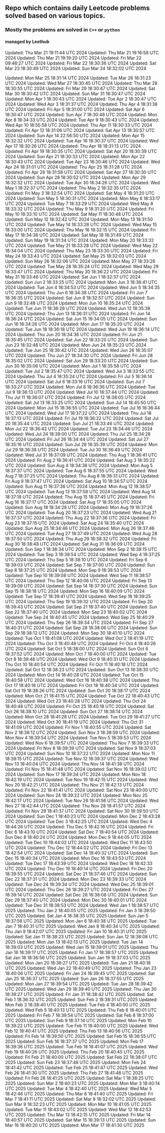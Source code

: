 ## Repo which contains daily Leetcode problems solved based on various topics.

### Mostly the problems are solved in `C++` or `python`

#### managed by Leethub
Updated: Thu Mar 21 19:11:44 UTC 2024
Updated: Thu Mar 21 19:16:58 UTC 2024
Updated: Thu Mar 21 19:19:20 UTC 2024
Updated: Fri Mar 22 09:46:27 UTC 2024
Updated: Fri Mar 22 18:30:36 UTC 2024
Updated: Sat Mar 23 18:30:49 UTC 2024
Updated: Sun Mar 24 18:32:02 UTC 2024

Updated: Mon Mar 25 18:31:14 UTC 2024
Updated: Tue Mar 26 18:31:23 UTC 2024
Updated: Wed Mar 27 18:30:45 UTC 2024
Updated: Thu Mar 28 18:30:55 UTC 2024
Updated: Fri Mar 29 18:30:47 UTC 2024
Updated: Sat Mar 30 18:30:42 UTC 2024
Updated: Sun Mar 31 18:30:47 UTC 2024
Updated: Mon Apr  1 18:30:43 UTC 2024
Updated: Tue Apr  2 18:30:47 UTC 2024
Updated: Wed Apr  3 18:31:37 UTC 2024
Updated: Thu Apr  4 18:31:38 UTC 2024
Updated: Fri Apr  5 18:31:00 UTC 2024
Updated: Sat Apr  6 18:30:47 UTC 2024
Updated: Sun Apr  7 18:30:48 UTC 2024
Updated: Mon Apr  8 18:34:33 UTC 2024
Updated: Tue Apr  9 18:30:43 UTC 2024
Updated: Wed Apr 10 18:55:58 UTC 2024
Updated: Thu Apr 11 18:30:33 UTC 2024
Updated: Fri Apr 12 18:31:06 UTC 2024
Updated: Sat Apr 13 18:30:57 UTC 2024
Updated: Sun Apr 14 22:56:50 UTC 2024
Updated: Mon Apr 15 18:32:32 UTC 2024
Updated: Tue Apr 16 18:30:37 UTC 2024
Updated: Wed Apr 17 18:30:26 UTC 2024
Updated: Thu Apr 18 18:31:13 UTC 2024
Updated: Fri Apr 19 18:30:35 UTC 2024
Updated: Sat Apr 20 18:30:39 UTC 2024
Updated: Sun Apr 21 18:30:33 UTC 2024
Updated: Mon Apr 22 18:30:43 UTC 2024
Updated: Tue Apr 23 18:30:46 UTC 2024
Updated: Wed Apr 24 18:31:01 UTC 2024
Updated: Thu Apr 25 18:31:28 UTC 2024
Updated: Fri Apr 26 18:31:58 UTC 2024
Updated: Sat Apr 27 18:30:30 UTC 2024
Updated: Sun Apr 28 18:30:52 UTC 2024
Updated: Mon Apr 29 18:32:32 UTC 2024
Updated: Tue Apr 30 18:34:26 UTC 2024
Updated: Wed May  1 18:32:37 UTC 2024
Updated: Thu May  2 18:32:35 UTC 2024
Updated: Fri May  3 18:32:54 UTC 2024
Updated: Sat May  4 18:31:20 UTC 2024
Updated: Sun May  5 18:30:31 UTC 2024
Updated: Mon May  6 18:33:17 UTC 2024
Updated: Tue May  7 18:33:29 UTC 2024
Updated: Wed May  8 18:33:32 UTC 2024
Updated: Thu May  9 18:31:20 UTC 2024
Updated: Fri May 10 18:33:10 UTC 2024
Updated: Sat May 11 18:30:48 UTC 2024
Updated: Sun May 12 18:32:42 UTC 2024
Updated: Mon May 13 18:31:50 UTC 2024
Updated: Tue May 14 18:33:28 UTC 2024
Updated: Wed May 15 18:33:00 UTC 2024
Updated: Thu May 16 18:32:15 UTC 2024
Updated: Fri May 17 18:34:38 UTC 2024
Updated: Sat May 18 18:31:49 UTC 2024
Updated: Sun May 19 18:31:34 UTC 2024
Updated: Mon May 20 18:33:32 UTC 2024
Updated: Tue May 21 18:33:28 UTC 2024
Updated: Wed May 22 18:34:04 UTC 2024
Updated: Thu May 23 18:33:30 UTC 2024
Updated: Fri May 24 18:33:43 UTC 2024
Updated: Sat May 25 18:32:03 UTC 2024
Updated: Sun May 26 18:32:06 UTC 2024
Updated: Mon May 27 18:33:26 UTC 2024
Updated: Tue May 28 18:35:24 UTC 2024
Updated: Wed May 29 18:33:47 UTC 2024
Updated: Thu May 30 18:36:22 UTC 2024
Updated: Fri May 31 18:33:46 UTC 2024
Updated: Sat Jun  1 18:32:37 UTC 2024
Updated: Sun Jun  2 18:33:25 UTC 2024
Updated: Mon Jun  3 18:36:41 UTC 2024
Updated: Tue Jun  4 18:34:53 UTC 2024
Updated: Wed Jun  5 18:34:35 UTC 2024
Updated: Thu Jun  6 18:34:38 UTC 2024
Updated: Fri Jun  7 18:36:35 UTC 2024
Updated: Sat Jun  8 18:32:57 UTC 2024
Updated: Sun Jun  9 18:32:48 UTC 2024
Updated: Mon Jun 10 18:35:24 UTC 2024
Updated: Tue Jun 11 18:36:28 UTC 2024
Updated: Wed Jun 12 18:35:38 UTC 2024
Updated: Thu Jun 13 18:36:31 UTC 2024
Updated: Fri Jun 14 18:36:24 UTC 2024
Updated: Sat Jun 15 18:34:05 UTC 2024
Updated: Sun Jun 16 18:34:26 UTC 2024
Updated: Mon Jun 17 18:35:20 UTC 2024
Updated: Tue Jun 18 18:36:18 UTC 2024
Updated: Wed Jun 19 18:36:14 UTC 2024
Updated: Thu Jun 20 18:34:36 UTC 2024
Updated: Fri Jun 21 18:35:45 UTC 2024
Updated: Sat Jun 22 18:33:25 UTC 2024
Updated: Sun Jun 23 18:32:48 UTC 2024
Updated: Mon Jun 24 18:35:23 UTC 2024
Updated: Tue Jun 25 18:36:42 UTC 2024
Updated: Wed Jun 26 18:35:07 UTC 2024
Updated: Thu Jun 27 18:34:30 UTC 2024
Updated: Fri Jun 28 18:35:02 UTC 2024
Updated: Sat Jun 29 18:33:20 UTC 2024
Updated: Sun Jun 30 18:35:06 UTC 2024
Updated: Mon Jul  1 18:35:58 UTC 2024
Updated: Tue Jul  2 18:35:47 UTC 2024
Updated: Wed Jul  3 18:33:55 UTC 2024
Updated: Thu Jul  4 18:35:24 UTC 2024
Updated: Fri Jul  5 18:36:14 UTC 2024
Updated: Sat Jul  6 18:33:16 UTC 2024
Updated: Sun Jul  7 18:33:27 UTC 2024
Updated: Mon Jul  8 18:36:36 UTC 2024
Updated: Tue Jul  9 18:36:13 UTC 2024
Updated: Wed Jul 10 18:37:44 UTC 2024
Updated: Thu Jul 11 18:36:07 UTC 2024
Updated: Fri Jul 12 18:38:05 UTC 2024
Updated: Sat Jul 13 18:33:25 UTC 2024
Updated: Sun Jul 14 18:45:50 UTC 2024
Updated: Mon Jul 15 18:36:55 UTC 2024
Updated: Tue Jul 16 18:36:44 UTC 2024
Updated: Wed Jul 17 18:37:22 UTC 2024
Updated: Thu Jul 18 18:37:13 UTC 2024
Updated: Fri Jul 19 18:36:22 UTC 2024
Updated: Sat Jul 20 18:35:44 UTC 2024
Updated: Sun Jul 21 18:33:46 UTC 2024
Updated: Mon Jul 22 18:36:42 UTC 2024
Updated: Tue Jul 23 18:34:46 UTC 2024
Updated: Wed Jul 24 18:39:00 UTC 2024
Updated: Thu Jul 25 18:34:28 UTC 2024
Updated: Fri Jul 26 18:34:44 UTC 2024
Updated: Sat Jul 27 18:35:16 UTC 2024
Updated: Sun Jul 28 18:35:39 UTC 2024
Updated: Mon Jul 29 18:36:38 UTC 2024
Updated: Tue Jul 30 18:36:49 UTC 2024
Updated: Wed Jul 31 18:37:09 UTC 2024
Updated: Thu Aug  1 18:36:41 UTC 2024
Updated: Fri Aug  2 18:36:41 UTC 2024
Updated: Sat Aug  3 18:35:22 UTC 2024
Updated: Sun Aug  4 18:34:38 UTC 2024
Updated: Mon Aug  5 18:37:37 UTC 2024
Updated: Tue Aug  6 18:37:55 UTC 2024
Updated: Wed Aug  7 18:37:25 UTC 2024
Updated: Thu Aug  8 18:38:31 UTC 2024
Updated: Fri Aug  9 18:37:47 UTC 2024
Updated: Sat Aug 10 18:34:57 UTC 2024
Updated: Sun Aug 11 18:37:36 UTC 2024
Updated: Mon Aug 12 18:38:57 UTC 2024
Updated: Tue Aug 13 18:37:58 UTC 2024
Updated: Wed Aug 14 18:37:18 UTC 2024
Updated: Thu Aug 15 18:37:45 UTC 2024
Updated: Fri Aug 16 18:37:17 UTC 2024
Updated: Sat Aug 17 18:35:05 UTC 2024
Updated: Sun Aug 18 18:34:28 UTC 2024
Updated: Mon Aug 19 18:37:26 UTC 2024
Updated: Tue Aug 20 18:37:23 UTC 2024
Updated: Wed Aug 21 18:37:37 UTC 2024
Updated: Thu Aug 22 18:37:36 UTC 2024
Updated: Fri Aug 23 18:37:15 UTC 2024
Updated: Sat Aug 24 18:35:40 UTC 2024
Updated: Sun Aug 25 18:34:46 UTC 2024
Updated: Mon Aug 26 18:37:46 UTC 2024
Updated: Tue Aug 27 18:37:49 UTC 2024
Updated: Wed Aug 28 18:37:50 UTC 2024
Updated: Thu Aug 29 18:38:32 UTC 2024
Updated: Fri Aug 30 18:38:48 UTC 2024
Updated: Sat Aug 31 18:36:09 UTC 2024
Updated: Sun Sep  1 18:36:34 UTC 2024
Updated: Mon Sep  2 18:38:15 UTC 2024
Updated: Tue Sep  3 18:38:54 UTC 2024
Updated: Wed Sep  4 18:37:25 UTC 2024
Updated: Thu Sep  5 18:38:10 UTC 2024
Updated: Fri Sep  6 18:39:03 UTC 2024
Updated: Sat Sep  7 18:37:00 UTC 2024
Updated: Sun Sep  8 18:37:25 UTC 2024
Updated: Mon Sep  9 18:38:53 UTC 2024
Updated: Tue Sep 10 18:39:08 UTC 2024
Updated: Wed Sep 11 18:38:57 UTC 2024
Updated: Thu Sep 12 18:40:06 UTC 2024
Updated: Fri Sep 13 18:39:09 UTC 2024
Updated: Sat Sep 14 18:37:30 UTC 2024
Updated: Sun Sep 15 18:38:18 UTC 2024
Updated: Mon Sep 16 18:40:09 UTC 2024
Updated: Tue Sep 17 18:39:41 UTC 2024
Updated: Wed Sep 18 18:39:25 UTC 2024
Updated: Thu Sep 19 18:39:32 UTC 2024
Updated: Fri Sep 20 18:39:43 UTC 2024
Updated: Sat Sep 21 18:37:40 UTC 2024
Updated: Sun Sep 22 18:37:40 UTC 2024
Updated: Mon Sep 23 18:40:02 UTC 2024
Updated: Tue Sep 24 18:40:45 UTC 2024
Updated: Wed Sep 25 18:40:29 UTC 2024
Updated: Thu Sep 26 18:39:34 UTC 2024
Updated: Fri Sep 27 18:40:31 UTC 2024
Updated: Sat Sep 28 18:38:06 UTC 2024
Updated: Sun Sep 29 18:38:12 UTC 2024
Updated: Mon Sep 30 18:41:10 UTC 2024
Updated: Tue Oct  1 18:41:08 UTC 2024
Updated: Wed Oct  2 18:41:19 UTC 2024
Updated: Thu Oct  3 18:40:48 UTC 2024
Updated: Fri Oct  4 18:40:26 UTC 2024
Updated: Sat Oct  5 18:38:00 UTC 2024
Updated: Sun Oct  6 18:37:52 UTC 2024
Updated: Mon Oct  7 18:40:00 UTC 2024
Updated: Tue Oct  8 18:39:48 UTC 2024
Updated: Wed Oct  9 18:40:31 UTC 2024
Updated: Thu Oct 10 18:40:54 UTC 2024
Updated: Fri Oct 11 18:40:18 UTC 2024
Updated: Sat Oct 12 18:38:23 UTC 2024
Updated: Sun Oct 13 18:38:30 UTC 2024
Updated: Mon Oct 14 18:40:28 UTC 2024
Updated: Tue Oct 15 18:40:58 UTC 2024
Updated: Wed Oct 16 18:40:38 UTC 2024
Updated: Thu Oct 17 18:40:18 UTC 2024
Updated: Fri Oct 18 18:40:34 UTC 2024
Updated: Sat Oct 19 18:38:26 UTC 2024
Updated: Sun Oct 20 18:38:17 UTC 2024
Updated: Mon Oct 21 18:41:15 UTC 2024
Updated: Tue Oct 22 18:40:43 UTC 2024
Updated: Wed Oct 23 18:40:28 UTC 2024
Updated: Thu Oct 24 18:40:48 UTC 2024
Updated: Fri Oct 25 18:40:18 UTC 2024
Updated: Sat Oct 26 18:38:10 UTC 2024
Updated: Sun Oct 27 18:38:14 UTC 2024
Updated: Mon Oct 28 18:41:28 UTC 2024
Updated: Tue Oct 29 18:41:27 UTC 2024
Updated: Wed Oct 30 18:41:19 UTC 2024
Updated: Thu Oct 31 18:41:09 UTC 2024
Updated: Fri Nov  1 18:40:55 UTC 2024
Updated: Sat Nov  2 18:38:12 UTC 2024
Updated: Sun Nov  3 18:38:59 UTC 2024
Updated: Mon Nov  4 18:39:54 UTC 2024
Updated: Tue Nov  5 18:39:53 UTC 2024
Updated: Wed Nov  6 18:39:57 UTC 2024
Updated: Thu Nov  7 18:39:33 UTC 2024
Updated: Fri Nov  8 18:39:39 UTC 2024
Updated: Sat Nov  9 18:37:03 UTC 2024
Updated: Sun Nov 10 18:37:22 UTC 2024
Updated: Mon Nov 11 18:39:15 UTC 2024
Updated: Tue Nov 12 18:39:37 UTC 2024
Updated: Wed Nov 13 18:40:04 UTC 2024
Updated: Thu Nov 14 18:41:38 UTC 2024
Updated: Fri Nov 15 18:41:48 UTC 2024
Updated: Sat Nov 16 18:39:02 UTC 2024
Updated: Sun Nov 17 18:39:34 UTC 2024
Updated: Mon Nov 18 18:42:19 UTC 2024
Updated: Tue Nov 19 18:42:15 UTC 2024
Updated: Wed Nov 20 18:42:21 UTC 2024
Updated: Thu Nov 21 18:42:13 UTC 2024
Updated: Fri Nov 22 18:41:41 UTC 2024
Updated: Sat Nov 23 18:40:00 UTC 2024
Updated: Sun Nov 24 18:39:22 UTC 2024
Updated: Mon Nov 25 18:42:17 UTC 2024
Updated: Tue Nov 26 18:41:56 UTC 2024
Updated: Wed Nov 27 18:42:44 UTC 2024
Updated: Thu Nov 28 18:41:57 UTC 2024
Updated: Fri Nov 29 18:41:37 UTC 2024
Updated: Sat Nov 30 18:39:50 UTC 2024
Updated: Sun Dec  1 18:40:23 UTC 2024
Updated: Mon Dec  2 18:43:28 UTC 2024
Updated: Tue Dec  3 18:42:25 UTC 2024
Updated: Wed Dec  4 18:44:26 UTC 2024
Updated: Thu Dec  5 18:42:16 UTC 2024
Updated: Fri Dec  6 18:43:10 UTC 2024
Updated: Sat Dec  7 18:40:54 UTC 2024
Updated: Sun Dec  8 18:40:24 UTC 2024
Updated: Mon Dec  9 18:44:05 UTC 2024
Updated: Tue Dec 10 18:44:02 UTC 2024
Updated: Wed Dec 11 18:43:50 UTC 2024
Updated: Thu Dec 12 18:44:02 UTC 2024
Updated: Fri Dec 13 18:42:54 UTC 2024
Updated: Sat Dec 14 18:40:32 UTC 2024
Updated: Sun Dec 15 18:40:34 UTC 2024
Updated: Mon Dec 16 18:43:53 UTC 2024
Updated: Tue Dec 17 18:43:39 UTC 2024
Updated: Wed Dec 18 18:42:33 UTC 2024
Updated: Thu Dec 19 18:40:14 UTC 2024
Updated: Fri Dec 20 18:39:55 UTC 2024
Updated: Sat Dec 21 18:37:46 UTC 2024
Updated: Sun Dec 22 18:37:31 UTC 2024
Updated: Mon Dec 23 18:39:33 UTC 2024
Updated: Tue Dec 24 18:39:34 UTC 2024
Updated: Wed Dec 25 18:39:01 UTC 2024
Updated: Thu Dec 26 18:39:27 UTC 2024
Updated: Fri Dec 27 18:39:14 UTC 2024
Updated: Sat Dec 28 18:38:08 UTC 2024
Updated: Sun Dec 29 18:37:40 UTC 2024
Updated: Mon Dec 30 18:40:01 UTC 2024
Updated: Tue Dec 31 18:38:53 UTC 2024
Updated: Wed Jan  1 18:38:57 UTC 2025
Updated: Thu Jan  2 18:40:05 UTC 2025
Updated: Fri Jan  3 18:39:50 UTC 2025
Updated: Sat Jan  4 18:38:35 UTC 2025
Updated: Sun Jan  5 18:37:58 UTC 2025
Updated: Mon Jan  6 18:40:38 UTC 2025
Updated: Tue Jan  7 18:40:31 UTC 2025
Updated: Wed Jan  8 18:40:34 UTC 2025
Updated: Thu Jan  9 18:42:07 UTC 2025
Updated: Fri Jan 10 18:40:31 UTC 2025
Updated: Sat Jan 11 18:38:23 UTC 2025
Updated: Sun Jan 12 18:38:08 UTC 2025
Updated: Mon Jan 13 18:42:13 UTC 2025
Updated: Tue Jan 14 18:39:03 UTC 2025
Updated: Wed Jan 15 18:39:01 UTC 2025
Updated: Thu Jan 16 18:39:17 UTC 2025
Updated: Fri Jan 17 18:38:57 UTC 2025
Updated: Sat Jan 18 18:36:56 UTC 2025
Updated: Sun Jan 19 18:37:03 UTC 2025
Updated: Mon Jan 20 18:38:27 UTC 2025
Updated: Tue Jan 21 18:40:18 UTC 2025
Updated: Wed Jan 22 18:40:49 UTC 2025
Updated: Thu Jan 23 18:40:06 UTC 2025
Updated: Fri Jan 24 18:39:45 UTC 2025
Updated: Sat Jan 25 18:36:37 UTC 2025
Updated: Sun Jan 26 18:37:55 UTC 2025
Updated: Mon Jan 27 18:39:54 UTC 2025
Updated: Tue Jan 28 18:39:42 UTC 2025
Updated: Wed Jan 29 18:39:40 UTC 2025
Updated: Thu Jan 30 18:39:27 UTC 2025
Updated: Fri Jan 31 18:38:42 UTC 2025
Updated: Sat Feb  1 18:36:32 UTC 2025
Updated: Sun Feb  2 18:38:31 UTC 2025
Updated: Mon Feb  3 18:38:40 UTC 2025
Updated: Tue Feb  4 18:40:00 UTC 2025
Updated: Wed Feb  5 18:40:13 UTC 2025
Updated: Thu Feb  6 18:40:01 UTC 2025
Updated: Fri Feb  7 18:39:54 UTC 2025
Updated: Sat Feb  8 18:37:00 UTC 2025
Updated: Sun Feb  9 18:37:14 UTC 2025
Updated: Mon Feb 10 18:39:22 UTC 2025
Updated: Tue Feb 11 18:40:00 UTC 2025
Updated: Wed Feb 12 18:40:41 UTC 2025
Updated: Thu Feb 13 18:40:56 UTC 2025
Updated: Fri Feb 14 18:39:50 UTC 2025
Updated: Sat Feb 15 18:36:55 UTC 2025
Updated: Sun Feb 16 18:37:37 UTC 2025
Updated: Mon Feb 17 18:39:36 UTC 2025
Updated: Tue Feb 18 18:41:07 UTC 2025
Updated: Wed Feb 19 18:40:26 UTC 2025
Updated: Thu Feb 20 18:40:45 UTC 2025
Updated: Fri Feb 21 18:40:00 UTC 2025
Updated: Sat Feb 22 18:38:07 UTC 2025
Updated: Sun Feb 23 18:37:48 UTC 2025
Updated: Mon Feb 24 18:41:42 UTC 2025
Updated: Tue Feb 25 18:41:47 UTC 2025
Updated: Wed Feb 26 18:41:30 UTC 2025
Updated: Thu Feb 27 18:41:48 UTC 2025
Updated: Fri Feb 28 18:41:25 UTC 2025
Updated: Sat Mar  1 18:38:25 UTC 2025
Updated: Sun Mar  2 18:40:23 UTC 2025
Updated: Mon Mar  3 18:40:14 UTC 2025
Updated: Tue Mar  4 18:42:40 UTC 2025
Updated: Wed Mar  5 18:42:46 UTC 2025
Updated: Thu Mar  6 18:41:40 UTC 2025
Updated: Fri Mar  7 18:41:11 UTC 2025
Updated: Sat Mar  8 18:32:02 UTC 2025
Updated: Sun Mar  9 18:32:23 UTC 2025
Updated: Mon Mar 10 18:41:05 UTC 2025
Updated: Tue Mar 11 18:43:02 UTC 2025
Updated: Wed Mar 12 18:42:53 UTC 2025
Updated: Thu Mar 13 18:42:15 UTC 2025
Updated: Fri Mar 14 18:40:57 UTC 2025
Updated: Sat Mar 15 18:39:13 UTC 2025
Updated: Sun Mar 16 18:40:20 UTC 2025
Updated: Mon Mar 17 18:41:30 UTC 2025
